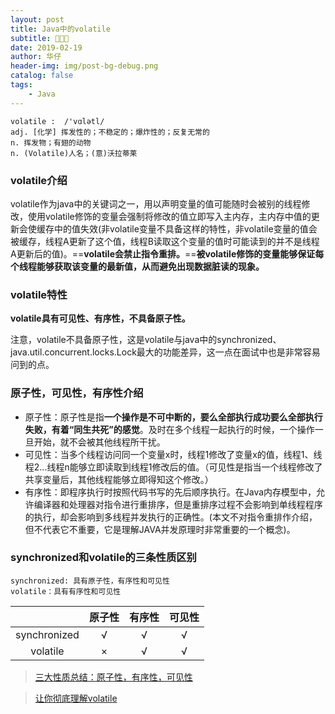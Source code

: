 ```yaml
---
layout: post
title: Java中的volatile
subtitle: 🙈🙊🙉
date: 2019-02-19
author: 华仔
header-img: img/post-bg-debug.png
catalog: false
tags:
    - Java
---
```


```
volatile :	/'vɑlətl/
adj. [化学] 挥发性的；不稳定的；爆炸性的；反复无常的
n. 挥发物；有翅的动物
n. (Volatile)人名；(意)沃拉蒂莱
```

### volatile介绍

​	volatile作为java中的关键词之一，用以声明变量的值可能随时会被别的线程修改，使用volatile修饰的变量会强制将修改的值立即写入主内存，主内存中值的更新会使缓存中的值失效(非volatile变量不具备这样的特性，非volatile变量的值会被缓存，线程A更新了这个值，线程B读取这个变量的值时可能读到的并不是线程A更新后的值)。==**volatile会禁止指令重排。**==**被volatile修饰的变量能够保证每个线程能够获取该变量的最新值，从而避免出现数据脏读的现象。**



### volatile特性

**volatile具有可见性、有序性，不具备原子性。**

注意，volatile不具备原子性，这是volatile与java中的synchronized、java.util.concurrent.locks.Lock最大的功能差异，这一点在面试中也是非常容易问到的点。



### 原子性，可见性，有序性介绍

- 原子性：原子性是指**一个操作是不可中断的，要么全部执行成功要么全部执行失败，有着“同生共死”的感觉**。及时在多个线程一起执行的时候，一个操作一旦开始，就不会被其他线程所干扰。
- 可见性：当多个线程访问同一个变量x时，线程1修改了变量x的值，线程1、线程2...线程n能够立即读取到线程1修改后的值。（可见性是指当一个线程修改了共享变量后，其他线程能够立即得知这个修改。）
- 有序性：即程序执行时按照代码书写的先后顺序执行。在Java内存模型中，允许编译器和处理器对指令进行重排序，但是重排序过程不会影响到单线程程序的执行，却会影响到多线程并发执行的正确性。(本文不对指令重排作介绍，但不代表它不重要，它是理解JAVA并发原理时非常重要的一个概念)。



### synchronized和volatile的三条性质区别

```
synchronized: 具有原子性，有序性和可见性
volatile：具有有序性和可见性
```

|  | 原子性 | 有序性 | 可见性 |
| :-: | :----: | :----: | :----: |
| synchronized |   √    |   √    |   √    |
| volatile     |   ×    |   √    |   √    |




> [三大性质总结：原子性，有序性，可见性](https://www.jianshu.com/p/cf57726e77f2)

> [让你彻底理解volatile](https://www.jianshu.com/p/157279e6efdb)

